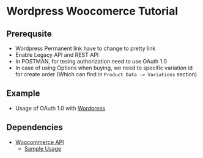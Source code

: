 # Wordpress Woocomerce Tutorial

## Prerequsite
- Wordpress Permanent link have to change to pretty link
- Enable Legacy API and REST API
- In POSTMAN, for tesing authorization need to use OAuth 1.0
- In case of using Options when buying, we need to specific variation id for create order (Which can find in `Product Data -> Variations` section)

## Example
- Usage of OAuth 1.0 with [Wordpress](https://www.datafeedr.com/using-oauth-1-0-wordpress-api-custom-endpoints/)

## Dependencies
- [Woocommerce API](https://github.com/woocommerce/wc-api-php)
    - [Sample Usage](https://www.cloudways.com/blog/custom-dashboard-using-woocommerce-php-rest-api/)